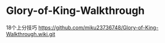 # Glory-of-King-Walkthrough
18个上分技巧
https://github.com/miku23736748/Glory-of-King-Walkthrough.wiki.git
